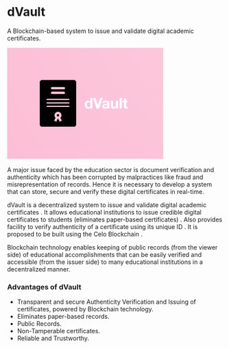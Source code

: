 # dVault
A Blockchain-based system to issue and validate digital academic certificates.

![logo](/src/logo.png?raw=true)

A major issue faced by the education sector is document verification and authenticity which has been corrupted by malpractices like fraud and misrepresentation of records.
Hence it is necessary to develop a system that can store, secure and verify these digital certificates in real-time. 

dVault is a decentralized system to issue and validate digital academic certificates . It allows educational institutions to issue credible digital certificates to students (eliminates paper-based certificates) . Also provides facility to verify authenticity of a  certificate using its unique ID . It is proposed to be built using the Celo Blockchain .

Blockchain technology enables keeping of public records (from the viewer side) of educational accomplishments that can be easily verified and accessible (from the issuer side) to many educational institutions in a decentralized manner.

### Advantages of dVault
- Transparent and secure Authenticity Verification and Issuing of certificates, powered by Blockchain technology.
- Eliminates paper-based records.
- Public Records.
- Non-Tamperable certificates.
- Reliable and Trustworthy.


